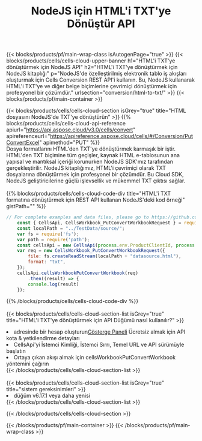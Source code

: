 ﻿---
title:  NodeJS için HTML'i TXT'ye Dönüştür API
description:  HTML formatındaki dosyayı TXT formatındaki dosyaya dönüştürmek için NodeJS için Aspose.Cells Cloud SDK'yı kullanma.
url: /tr/nodejs/conversion/html-to-txt/
---
{{< blocks/products/pf/main-wrap-class isAutogenPage="true" >}}
{{< blocks/products/cells/cells-cloud-upper-banner h1="HTML\'i TXT\'ye dönüştürmek için NodeJS API" h2="HTML\'i TXT\'ye dönüştürmek için NodeJS kitaplığı" p="NodeJS\'de özelleştirilmiş elektronik tablo iş akışları oluşturmak için Cells Conversion REST API\'i kullanın. Bu, NodeJS kullanarak HTML\'i TXT\'ye ve diğer belge biçimlerine çevrimiçi dönüştürmek için profesyonel bir çözümdür." urlsection="conversion/html-to-txt/" >}}
{{< blocks/products/pf/main-container >}}

{{< blocks/products/cells/cells-cloud-section isGrey="true" title="HTML dosyasını NodeJS\'de TXT\'ye dönüştürün" >}}
{{% blocks/products/cells/cells-cloud-api-reference apiurl="https://api.aspose.cloud/v3.0/cells/convert" apireferenceurl="https://apireference.aspose.cloud/cells/#/Conversion/PutConvertExcel" apimethod="PUT" %}}
<br/>
Dosya formatlarını HTML'den TXT'ye dönüştürmek karmaşık bir iştir. HTML'den TXT biçimine tüm geçişler, kaynak HTML e-tablosunun ana yapısal ve mantıksal içeriği korunurken NodeJS SDK'mız tarafından gerçekleştirilir. NodeJS kitaplığımız, HTML'i çevrimiçi olarak TXT dosyalarına dönüştürmek için profesyonel bir çözümdür. Bu Cloud SDK, NodeJS geliştiricilerine güçlü işlevsellik ve mükemmel TXT çıktısı sağlar.
<br/>
<br/>
{{% blocks/products/cells/cells-cloud-code-div title="HTML\'i TXT formatına dönüştürmek için REST API kullanan NodeJS\'deki kod örneği" gistPath="" %}}
 
```js
// For complete examples and data files, please go to https://github.com/aspose-cells-cloud/aspose-cells-cloud-node/
    const { CellsApi, CellsWorkbook_PutConvertWorkbookRequest } = require("asposecellscloud");
    const localPath = "../TestData/source/";
    var fs = require('fs');
    var path = require('path');
    const cellsApi = new CellsApi(process.env.ProductClientId, process.env.ProductClientSecret);
    var req = new CellsWorkbook_PutConvertWorkbookRequest({
        file: fs.createReadStream(localPath + "datasource.html"),
        format: "txt",
    });
    cellsApi.cellsWorkbookPutConvertWorkbook(req)
        .then((result) => {
        console.log(result)
    });
```
 
{{% /blocks/products/cells/cells-cloud-code-div %}}
<br/>
<br/>
{{< blocks/products/cells/cells-cloud-section-list isGrey="true" title="HTML\'i TXT\'ye dönüştürmek için API Düğümü nasıl kullanılır?" >}}
<li> adresinde bir hesap oluşturun<a href="https://dashboard.aspose.cloud/">Gösterge Paneli</a> Ücretsiz almak için API kota & yetkilendirme detayları</li>
<li>CellsApi'yi İstemci Kimliği, İstemci Sırrı, Temel URL ve API sürümüyle başlatın</li>
<li>Ortaya çıkan akışı almak için cellsWorkbookPutConvertWorkbook yöntemini çağırın</li>
{{< /blocks/products/cells/cells-cloud-section-list >}}
<br/>
<br/>
{{< blocks/products/cells/cells-cloud-section-list isGrey="true" title="sistem gereksinimleri" >}}
<li>düğüm v6.17.1 veya daha yenisi</li>
{{< /blocks/products/cells/cells-cloud-section-list >}}

{{< /blocks/products/cells/cells-cloud-section >}}

{{< /blocks/products/pf/main-container >}}
{{< /blocks/products/pf/main-wrap-class >}}
